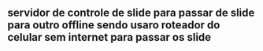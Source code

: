 ## servidor de controle de slide para passar de slide para outro offline sendo usaro roteador do celular sem internet para passar os slide